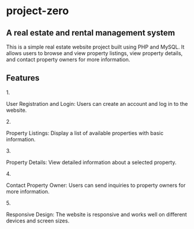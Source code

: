 # project-zero
<h2>A real estate and rental management system</h2>
This is a simple real estate website project built using PHP and MySQL. It allows users to browse and view property listings, view property details, and contact property owners for more information.
<h2>Features</h2>
1. <p> User Registration and Login: Users can create an account and log in to the website.</p>
2. <p>Property Listings: Display a list of available properties with basic information.</p>
3. <p>Property Details: View detailed information about a selected property.</p>
4. <p>Contact Property Owner: Users can send inquiries to property owners for more information.</p>
5. <p>Responsive Design: The website is responsive and works well on different devices and screen sizes.</p>
